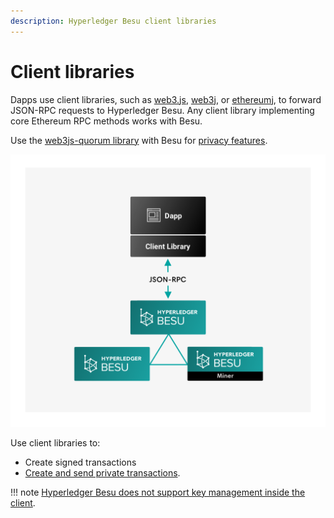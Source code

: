 ```yaml
---
description: Hyperledger Besu client libraries
---
```


# Client libraries

Dapps use client libraries, such as [web3.js](https://github.com/ethereum/web3.js/),
[web3j](https://github.com/web3j/web3j), or [ethereumj](https://github.com/ethereum/ethereumj), to
forward JSON-RPC requests to Hyperledger Besu. Any client library implementing core Ethereum RPC
methods works with Besu.

Use the [web3js-quorum library](../../private-networks/how-to/use-privacy/web3js-quorum.md) with Besu for
[privacy features](../../private-networks/concepts/privacy/index.md).

![Client Libraries](../../images/Hyperledger-Besu-Client-Libraries.png)

Use client libraries to:

* Create signed transactions
* [Create and send private transactions].

!!! note
    [Hyperledger Besu does not support key management inside the client](../send-transactions.md#use-wallets-for-key-management).

<!-- Links -->
[Create and send private transactions]: ../../private-networks/how-to/send-transactions/private-transactions.md
